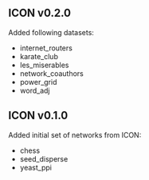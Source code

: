 ## ICON v0.2.0

Added following datasets:
* internet_routers
* karate_club
* les_miserables
* network_coauthors
* power_grid
* word_adj

## ICON v0.1.0

Added initial set of networks from ICON:
* chess
* seed_disperse
* yeast_ppi
